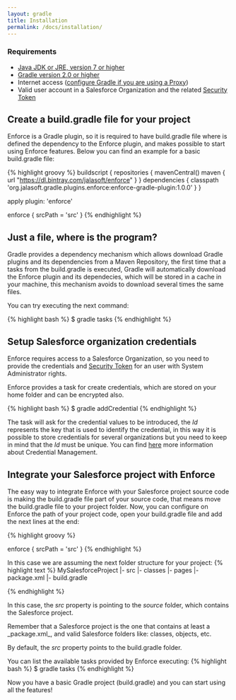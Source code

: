 ```yaml
---
layout: gradle
title: Installation
permalink: /docs/installation/
---
```



### Requirements
 * [Java JDK or JRE, version 7 or higher](http://java.com/en/)
 * [Gradle version 2.0 or higher](https://gradle.org/docs/current/userguide/installation.html)
 * Internet access ([configure Gradle if you are using a Proxy](https://gradle.org/docs/current/userguide/build_environment.html))
 * Valid user account in a Salesforce Organization and the related [Security Token](https://help.salesforce.com/apex/HTViewHelpDoc?id=user_security_token.htm)

## Create a build.gradle file for your project
Enforce is a Gradle plugin, so it is required to have build.gradle file where is defined the dependency to the Enforce plugin, and makes possible to start using Enforce features. Below you can find an example for a basic build.gradle file:

{% highlight groovy %}
   buildscript {
       repositories {
           mavenCentral()
           maven {
                url "https://dl.bintray.com/jalasoft/enforce"
           }
       }
       dependencies {
           classpath 'org.jalasoft.gradle.plugins.enforce:enforce-gradle-plugin:1.0.0'
       }
   }
   
   apply plugin: 'enforce'
   
   enforce {
     srcPath = 'src'
   }
{% endhighlight %}

## Just a file, where is the program?
Gradle provides a dependency mechanism which allows download Gradle plugins and its dependencies from a Maven Repository, the first time that a tasks from the build.gradle is executed, Gradle will automatically download the Enforce plugin and its dependecies, which will be stored in a cache in your machine, this mechanism avoids to download several times the same files.

You can try executing the next command:

{% highlight bash %}
   $ gradle tasks
{% endhighlight %}


## Setup Salesforce organization credentials
Enforce requires access to a Salesforce Organization, so you need to provide the credentials and [Security Token](https://help.salesforce.com/apex/HTViewHelpDoc?id=user_security_token.htm) for an user with System Administrator rights.

Enforce provides a task for create credentials, which are stored on your home folder and can be encrypted also.

{% highlight bash %}
   $ gradle addCredential
{% endhighlight %}

The task will ask for the credential values to be introduced, the _Id_ represents the key that is used to identify the credential, in this way it is possible to store credentials for several organizations but you need to keep in mind that the _Id_ must be unique. You can find [here](/docs/credentials/) more information about Credential Management.


## Integrate your Salesforce project with Enforce
The easy way to integrate Enforce with your Salesforce project source code is making the build.gradle file part of your source code, that means move the build.gradle file to your project folder.
Now, you can configure on Enforce the path of your project code, open your build.gradle file and add the next lines at the end:

{% highlight groovy %}

  enforce {
    srcPath = 'src'
  }
{% endhighlight %}

In this case we are assuming the next folder structure for your project:
{% highlight text %}
MySalesforceProject
|- src
   |- classes
   |- pages
   |- package.xml
|- build.gradle
  
{% endhighlight %}

In this case, the _src_ property is pointing to the _source_ folder, which contains the Salesforce project. 

<div class="note info">
  <p>Remember that a Salesforce project is the one that contains at least a _package.xml_, and valid Salesforce folders like: classes, objects, etc.</p>
</div>


By default, the _src_ property points to the build.gradle folder.

You can list the available tasks provided by Enforce executing:
{% highlight bash %}
   $ gradle tasks
{% endhighlight %}

Now you have a basic Gradle project (build.gradle) and you can start using all the features!
